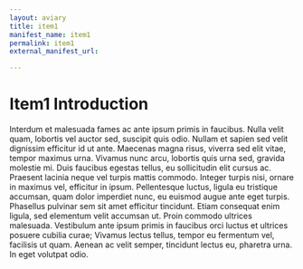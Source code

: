 ```yaml
---
layout: aviary
title: item1
manifest_name: item1
permalink: item1
external_manifest_url: 

---
```

<!-- Add an essay or interpretive material below this line,
using HTML or markdown.  Do not modify this file above this line -->
# Item1 Introduction

Interdum et malesuada fames ac ante ipsum primis in faucibus. Nulla velit quam, lobortis vel auctor sed, suscipit quis odio. Nullam et sapien sed velit dignissim efficitur id ut ante. Maecenas magna risus, viverra sed elit vitae, tempor maximus urna. Vivamus nunc arcu, lobortis quis urna sed, gravida molestie mi. Duis faucibus egestas tellus, eu sollicitudin elit cursus ac. Praesent lacinia neque vel turpis mattis commodo. Integer turpis nisi, ornare in maximus vel, efficitur in ipsum. Pellentesque luctus, ligula eu tristique accumsan, quam dolor imperdiet nunc, eu euismod augue ante eget turpis. Phasellus pulvinar sem sit amet efficitur tincidunt. Etiam consequat enim ligula, sed elementum velit accumsan ut. Proin commodo ultrices malesuada. Vestibulum ante ipsum primis in faucibus orci luctus et ultrices posuere cubilia curae; Vivamus lectus tellus, tempor eu fermentum vel, facilisis ut quam. Aenean ac velit semper, tincidunt lectus eu, pharetra urna. In eget volutpat odio. 
